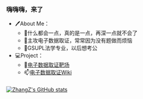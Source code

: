 ### 嗨嗨嗨，来了
- 🖊️About Me：
   - 🔭什么都会一点，真的是一点，再深一点就不会了
   - 🌱主攻电子数据取证，常常因为没有题做而烦恼
   - 🔎GSUPL法学专业，以后想考公
- 💻Project：
   - 🤔[电子数据取证靶场](https://forensics.didctf.com)
   - 📫[电子数据取证Wiki](https://www.forensics-wiki.com)
###
[![ZhangZ's GitHub stats](https://github-readme-stats.vercel.app/api?username=mcyydscc)](https://github.com/anuraghazra/github-readme-stats)
